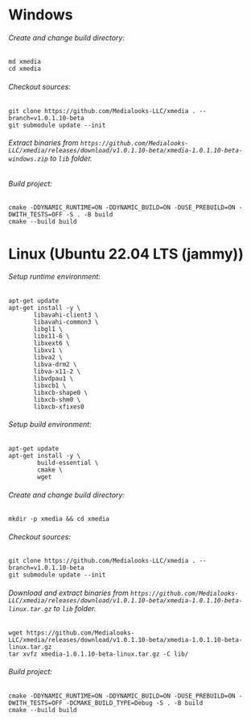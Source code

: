 # Windows
###### Create and change build directory:
```shell
md xmedia
cd xmedia
```
###### Checkout sources:
```shell
git clone https://github.com/Medialooks-LLC/xmedia . --branch=v1.0.1.10-beta
git submodule update --init
```
###### Extract binaries from `https://github.com/Medialooks-LLC/xmedia/releases/download/v1.0.1.10-beta/xmedia-1.0.1.10-beta-windows.zip` to `lib` folder.
###### Build project:
```shell
cmake -DDYNAMIC_RUNTIME=ON -DDYNAMIC_BUILD=ON -DUSE_PREBUILD=ON -DWITH_TESTS=OFF -S . -B build
cmake --build build
```
# Linux (Ubuntu 22.04 LTS (jammy))
###### Setup runtime environment:
 ```shell script
apt-get update
apt-get install -y \
        libavahi-client3 \
        libavahi-common3 \
        libgl1 \
        libx11-6 \
        libxext6 \
        libxv1 \
        libva2 \
        libva-drm2 \
        libva-x11-2 \
        libvdpau1 \
        libxcb1 \
        libxcb-shape0 \
        libxcb-shm0 \
        libxcb-xfixes0
```
###### Setup build environment:
```shell script
apt-get update
apt-get install -y \
        build-essential \
        cmake \
        wget
```
###### Create and change build directory:
```shell
mkdir -p xmedia && cd xmedia
```
###### Checkout sources:
```shell
git clone https://github.com/Medialooks-LLC/xmedia . --branch=v1.0.1.10-beta
git submodule update --init
```
###### Download and extract binaries from `https://github.com/Medialooks-LLC/xmedia/releases/download/v1.0.1.10-beta/xmedia-1.0.1.10-beta-linux.tar.gz` to `lib` folder.
```shell script
wget https://github.com/Medialooks-LLC/xmedia/releases/download/v1.0.1.10-beta/xmedia-1.0.1.10-beta-linux.tar.gz
tar xvfz xmedia-1.0.1.10-beta-linux.tar.gz -C lib/
```
###### Build project:
```shell
cmake -DDYNAMIC_RUNTIME=ON -DDYNAMIC_BUILD=ON -DUSE_PREBUILD=ON -DWITH_TESTS=OFF -DCMAKE_BUILD_TYPE=Debug -S . -B build
cmake --build build
```